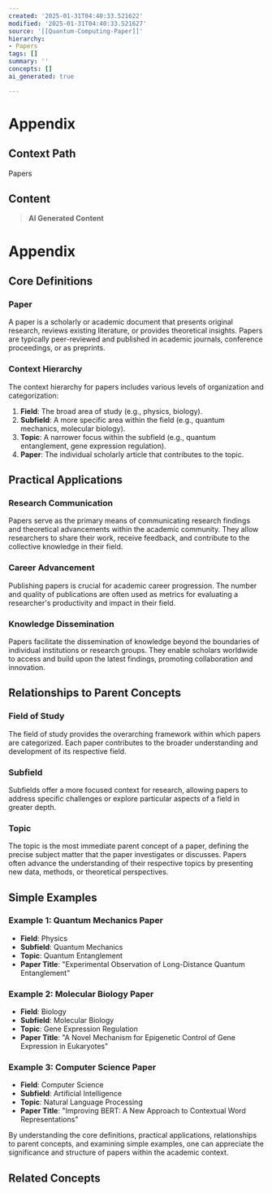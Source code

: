 ```yaml
---
created: '2025-01-31T04:40:33.521622'
modified: '2025-01-31T04:40:33.521627'
source: '[[Quantum-Computing-Paper]]'
hierarchy:
- Papers
tags: []
summary: ''
concepts: []
ai_generated: true

---
```


# Appendix

## Context Path
Papers

## Content
> **AI Generated Content**
 # Appendix

## Core Definitions

### Paper
A paper is a scholarly or academic document that presents original research, reviews existing literature, or provides theoretical insights. Papers are typically peer-reviewed and published in academic journals, conference proceedings, or as preprints.

### Context Hierarchy
The context hierarchy for papers includes various levels of organization and categorization:
1. **Field**: The broad area of study (e.g., physics, biology).
2. **Subfield**: A more specific area within the field (e.g., quantum mechanics, molecular biology).
3. **Topic**: A narrower focus within the subfield (e.g., quantum entanglement, gene expression regulation).
4. **Paper**: The individual scholarly article that contributes to the topic.

## Practical Applications

### Research Communication
Papers serve as the primary means of communicating research findings and theoretical advancements within the academic community. They allow researchers to share their work, receive feedback, and contribute to the collective knowledge in their field.

### Career Advancement
Publishing papers is crucial for academic career progression. The number and quality of publications are often used as metrics for evaluating a researcher's productivity and impact in their field.

### Knowledge Dissemination
Papers facilitate the dissemination of knowledge beyond the boundaries of individual institutions or research groups. They enable scholars worldwide to access and build upon the latest findings, promoting collaboration and innovation.

## Relationships to Parent Concepts

### Field of Study
The field of study provides the overarching framework within which papers are categorized. Each paper contributes to the broader understanding and development of its respective field.

### Subfield
Subfields offer a more focused context for research, allowing papers to address specific challenges or explore particular aspects of a field in greater depth.

### Topic
The topic is the most immediate parent concept of a paper, defining the precise subject matter that the paper investigates or discusses. Papers often advance the understanding of their respective topics by presenting new data, methods, or theoretical perspectives.

## Simple Examples

### Example 1: Quantum Mechanics Paper
- **Field**: Physics
- **Subfield**: Quantum Mechanics
- **Topic**: Quantum Entanglement
- **Paper Title**: "Experimental Observation of Long-Distance Quantum Entanglement"

### Example 2: Molecular Biology Paper
- **Field**: Biology
- **Subfield**: Molecular Biology
- **Topic**: Gene Expression Regulation
- **Paper Title**: "A Novel Mechanism for Epigenetic Control of Gene Expression in Eukaryotes"

### Example 3: Computer Science Paper
- **Field**: Computer Science
- **Subfield**: Artificial Intelligence
- **Topic**: Natural Language Processing
- **Paper Title**: "Improving BERT: A New Approach to Contextual Word Representations"

By understanding the core definitions, practical applications, relationships to parent concepts, and examining simple examples, one can appreciate the significance and structure of papers within the academic context.

## Related Concepts
